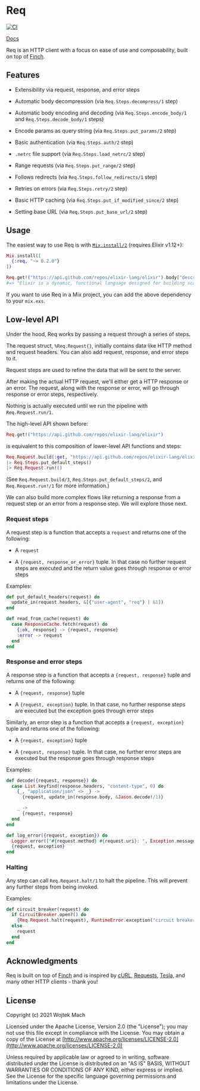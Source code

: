 # Req

[![CI](https://github.com/wojtekmach/req/actions/workflows/ci.yml/badge.svg)](https://github.com/wojtekmach/req/actions/workflows/ci.yml)

[Docs](https://hexdocs.pm/req)

<!-- MDOC !-->

Req is an HTTP client with a focus on ease of use and composability, built on top of [Finch](https://github.com/keathley/finch).

## Features

  * Extensibility via request, response, and error steps

  * Automatic body decompression (via `Req.Steps.decompress/1` step)

  * Automatic body encoding and decoding (via `Req.Steps.encode_body/1` and `Req.Steps.decode_body/1` steps)

  * Encode params as query string (via `Req.Steps.put_params/2` step)

  * Basic authentication (via `Req.Steps.auth/2` step)

  * `.netrc` file support (via `Req.Steps.load_netrc/2` step)

  * Range requests (via `Req.Steps.put_range/2` step)

  * Follows redirects (via `Req.Steps.follow_redirects/1` step)

  * Retries on errors (via `Req.Steps.retry/2` step)

  * Basic HTTP caching (via `Req.Steps.put_if_modified_since/2` step)

  * Setting base URL (via `Req.Steps.put_base_url/2` step)

## Usage

The easiest way to use Req is with [`Mix.install/2`](https://hexdocs.pm/mix/Mix.html#install/2) (requires Elixir v1.12+):

```elixir
Mix.install([
  {:req, "~> 0.2.0"}
])

Req.get!("https://api.github.com/repos/elixir-lang/elixir").body["description"]
#=> "Elixir is a dynamic, functional language designed for building scalable and maintainable applications"
```

If you want to use Req in a Mix project, you can add the above
dependency to your `mix.exs`.

## Low-level API

Under the hood, Req works by passing a request through a series of steps.

The request struct, `%Req.Request{}`, initially contains data like HTTP method and
request headers. You can also add request, response, and error steps to it.

Request steps are used to refine the data that will be sent to the server.

After making the actual HTTP request, we'll either get a HTTP response or an error.
The request, along with the response or error, will go through response or
error steps, respectively.

Nothing is actually executed until we run the pipeline with `Req.Request.run/1`.

The high-level API shown before:

```elixir
Req.get!("https://api.github.com/repos/elixir-lang/elixir")
```

is equivalent to this composition of lower-level API functions and steps:

```elixir
Req.Request.build(:get, "https://api.github.com/repos/elixir-lang/elixir")
|> Req.Steps.put_default_steps()
|> Req.Request.run!()
```

(See `Req.Request.build/3`, `Req.Steps.put_default_steps/2`, and `Req.Request.run!/1` for more information.)

We can also build more complex flows like returning a response from a request step
or an error from a response step. We will explore those next.

### Request steps

A request step is a function that accepts a `request` and returns one of the following:

  * A `request`

  * A `{request, response_or_error}` tuple. In that case no further request steps are executed
    and the return value goes through response or error steps

Examples:

```elixir
def put_default_headers(request) do
  update_in(request.headers, &[{"user-agent", "req"} | &1])
end

def read_from_cache(request) do
  case ResponseCache.fetch(request) do
    {:ok, response} -> {request, response}
    :error -> request
  end
end
```

### Response and error steps

A response step is a function that accepts a `{request, response}` tuple and returns one of the
following:

  * A `{request, response}` tuple

  * A `{request, exception}` tuple. In that case, no further response steps are executed but the
    exception goes through error steps

Similarly, an error step is a function that accepts a `{request, exception}` tuple and returns one
of the following:

  * A `{request, exception}` tuple

  * A `{request, response}` tuple. In that case, no further error steps are executed but the
    response goes through response steps

Examples:

```elixir
def decode({request, response}) do
  case List.keyfind(response.headers, "content-type", 0) do
    {_, "application/json" <> _} ->
      {request, update_in(response.body, &Jason.decode!/1)}

    _ ->
      {request, response}
  end
end

def log_error({request, exception}) do
  Logger.error(["#{request.method} #{request.uri}: ", Exception.message(exception)])
  {request, exception}
end
```

### Halting

Any step can call `Req.Request.halt/1` to halt the pipeline. This will prevent any further steps
from being invoked.

Examples:

```elixir
def circuit_breaker(request) do
  if CircuitBreaker.open?() do
    {Req.Request.halt(request), RuntimeError.exception("circuit breaker is open")}
  else
    request
  end
end
```

<!-- MDOC !-->

## Acknowledgments

Req is built on top of [Finch](http://github.com/keathley/finch) and is inspired by [cURL](https://curl.se), [Requests](https://docs.python-requests.org/en/master/), [Tesla](https://github.com/teamon/tesla), and many other HTTP clients - thank you!

## License

Copyright (c) 2021 Wojtek Mach

Licensed under the Apache License, Version 2.0 (the "License");
you may not use this file except in compliance with the License.
You may obtain a copy of the License at [http://www.apache.org/licenses/LICENSE-2.0](http://www.apache.org/licenses/LICENSE-2.0)

Unless required by applicable law or agreed to in writing, software
distributed under the License is distributed on an "AS IS" BASIS,
WITHOUT WARRANTIES OR CONDITIONS OF ANY KIND, either express or implied.
See the License for the specific language governing permissions and
limitations under the License.
